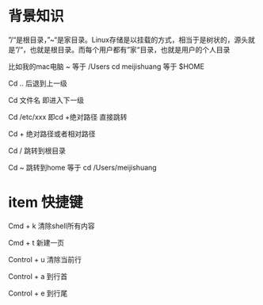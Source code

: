 # 背景知识

”/“是根目录，”~“是家目录。Linux存储是以挂载的方式，相当于是树状的，源头就是”/“，也就是根目录。而每个用户都有”家“目录，也就是用户的个人目录

比如我的mac电脑 ~ 等于 /Users cd meijishuang 等于 $HOME

Cd .. 后退到上一级  

Cd 文件名 即进入下一级

Cd /etc/xxx  即cd +绝对路径 直接跳转

Cd + 绝对路径或者相对路径

Cd / 跳转到根目录

Cd ~ 跳转到home 等于 cd /Users/meijishuang



# item 快捷键

Cmd + k 清除shell所有内容

Cmd + t 新建一页

Control + u  清除当前行

Control + a 到行首

Control + e 到行尾


